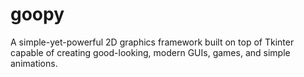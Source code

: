 # goopy
A simple-yet-powerful 2D graphics framework built on top of Tkinter capable of creating good-looking, modern GUIs, games, and simple animations.
